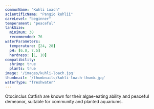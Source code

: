 ```yaml
---
commonName: "Kuhli Loach"
scientificName: "Pangio kuhlii"
careLevel: "beginner"
temperament: "peaceful"
tankSize:
  minimum: 38
  recommended: 76
waterParameters:
  temperature: [24, 28]
  pH: [6.0, 7.5]
  hardness: [1, 10]
compatibility:
  shrimp: true
  plants: true
image: '/images/kuhli-loach.jpg'
thumbnail: '/thumbnails/kuhli-loach-thumb.jpg'
waterType: "freshwater"
---
```

Otocinclus Catfish are known for their algae-eating ability and peaceful demeanor, suitable for community and planted aquariums.